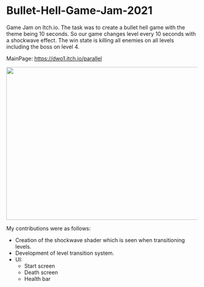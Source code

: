 # Bullet-Hell-Game-Jam-2021

Game Jam on Itch.io.
The task was to create a bullet hell game with the theme being 10 seconds.
So our game changes level every 10 seconds with a shockwave effect. The win state is killing all enemies on all levels including the boss on level 4.

MainPage: https://dwo1.itch.io/parallel

<img src="https://media.giphy.com/media/HnA4oNikbBaDc3czmz/giphy.gif" width="800" height="403" />

My contributions were as follows:
- Creation of the shockwave shader which is seen when transitioning levels.
- Development of level transition system.
- UI:
  - Start screen
  - Death screen
  - Health bar
